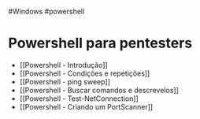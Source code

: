 #Windows #powershell 
# Powershell para pentesters

- [[Powershell - Introdução]]
- [[Powershell - Condições e repetições]]
- [[Powershell - ping sweep]]
- [[Powershell - Buscar comandos e descrevelos]]
- [[Powershell - Test-NetConnection]]
- [[Powershell - Criando um PortScanner]]
